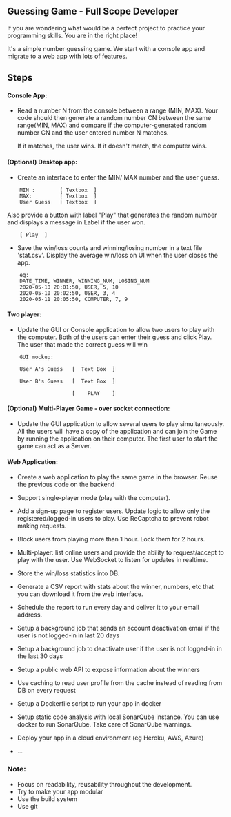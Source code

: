 
## Guessing Game - Full Scope Developer

If you are wondering what would be a perfect project to practice your programming skills. You are in the right place!

It's a simple number guessing game. We start with a console app and migrate to a web app with lots of features.

## Steps


#### Console App:

- Read a number N from the console between a range (MIN, MAX). Your code should then generate a random number CN between the same range(MIN, MAX) and compare if the computer-generated random number CN and the user entered number N matches.

    If it matches, the user wins. If it doesn't match, the computer wins.

#### (Optional) Desktop app:

- Create an interface to enter the MIN/ MAX number and the user guess.

```
    MIN :        [ Textbox  ]
    MAX:         [ Textbox  ]
    User Guess   [ Textbox  ]
```

Also provide a button with label "Play" that generates the random number and displays a message in Label if the user won.

```
    [ Play  ]
```

- Save the win/loss counts and winning/losing number in a text file 'stat.csv'. Display the average win/loss on UI when the user closes the app.

```
    eg:
    DATE_TIME, WINNER, WINNING_NUM, LOSING_NUM
    2020-05-10 20:01:50, USER, 5, 10
    2020-05-10 20:02:50, USER, 3, 4
    2020-05-11 20:05:50, COMPUTER, 7, 9
```

#### Two player:
- Update the GUI or Console application to allow two users to play with the computer. Both of the users can enter their guess and click Play. The user that made the correct guess will win

```
    GUI mockup:

    User A's Guess   [  Text Box  ]
    
    User B's Guess   [  Text Box  ]

                     [    PLAY    ]
```

#### (Optional) Multi-Player Game - over socket connection:
- Update the GUI application to allow several users to play simultaneously. All the users will have a copy of the application and can join the Game by running the application on their computer. The first user to start the game can act as a Server.

#### Web Application:

- Create a web application to play the same game in the browser. Reuse the previous code on the backend

- Support single-player mode (play with the computer). 

- Add a sign-up page to register users. Update logic to allow only the registered/logged-in users to play. Use ReCaptcha to prevent robot making requests.

- Block users from playing more than 1 hour. Lock them for 2 hours.

- Multi-player: list online users and provide the ability to request/accept to play with the user. Use WebSocket to listen for updates in realtime.

- Store the win/loss statistics into DB. 

-  Generate a CSV report with stats about the winner, numbers, etc that you can download it from the web interface. 

-  Schedule the report to run every day and deliver it to your email address.

-  Setup a background job that sends an account deactivation email if the user is not logged-in in last 20 days

-  Setup a background job to deactivate user if the user is not logged-in in the last 30 days

-  Setup a public web API to expose information about the winners

-  Use caching to read user profile from the cache instead of reading from DB on every request

-  Setup a Dockerfile script to run your app in docker 

-  Setup static code analysis with local SonarQube instance. You can use docker to run SonarQube. Take care of SonarQube warnings.

-  Deploy your app in a cloud environment (eg Heroku, AWS, Azure)

-  ...


### Note: 

- Focus on readability, reusability throughout the development.
- Try to make your app modular
- Use the build system
- Use git 

